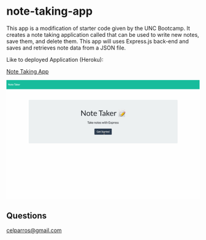 # note-taking-app

This app is a modification of starter code given by the UNC Bootcamp. It creates a note taking application called that can be used to write new notes, save them, and delete them. This app will uses Express.js back-end and saves and retrieves note data from a JSON file.

Like to deployed Application (Heroku):

[Note Taking App](https://note-taker-cp.herokuapp.com/)

![demo-gif](./images/Note_Taking_App.gif)

## Questions
celparros@gmail.com